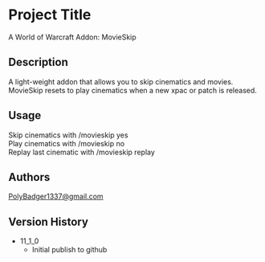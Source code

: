 # Project Title
A World of Warcraft Addon: MovieSkip

## Description
A light-weight addon that allows you to skip cinematics and movies. MovieSkip resets to play cinematics when a new xpac or patch is released.

## Usage
Skip cinematics with /movieskip yes  
Play cinematics with /movieskip no  
Replay last cinematic with /movieskip replay  

## Authors
PolyBadger1337@gmail.com

## Version History
* 11_1_0
  * Initial publish to github
